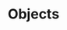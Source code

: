 ---
title: Objects
sticky: true
tags:
  - javascript
  - oop
  - front-end
categories: JavaScript
---